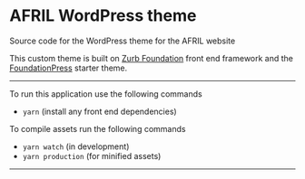 # AFRIL WordPress theme

Source code for the WordPress theme for the AFRIL website

This custom theme is built on [Zurb Foundation](https://foundation.zurb.com/sites/docs/) front end framework and the [FoundationPress](https://foundationpress.olefredrik.com/) starter theme.

---

To run this application use the following commands

* `yarn` (install any front end dependencies) 

To compile assets run the following commands

* `yarn watch` (in development)
* `yarn production` (for minified assets)

---

